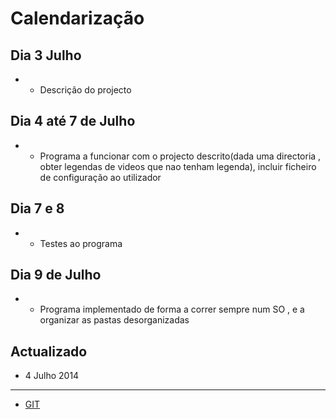 # Calendarização

## Dia 3 Julho
*  - Descrição do projecto

## Dia 4 até 7 de Julho
* - Programa a funcionar com o projecto descrito(dada uma directoria , obter legendas de videos que nao tenham legenda), incluir ficheiro de configuração ao utilizador

## Dia 7 e 8
* - Testes ao programa

## Dia 9 de Julho
* - Programa implementado de forma a correr sempre num SO , e a organizar as pastas desorganizadas

## Actualizado
* 4 Julho 2014

----
* [GIT](https://github.com/Carpinteiro/Python-Subtitles)
